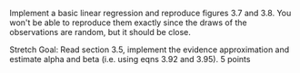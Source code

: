 Implement a basic linear regression and reproduce figures 3.7 and 3.8. You won't be able to reproduce them exactly since the draws of the observations are random, but it should be close.

 

Stretch Goal: Read section 3.5, implement the evidence approximation and estimate alpha and beta (i.e. using eqns 3.92 and 3.95). 5 points
